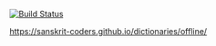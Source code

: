 [![Build Status](https://travis-ci.com/indic-dict/stardict-sinhala.svg?branch=master)](https://travis-ci.com/indic-dict/stardict-sinhala) 

https://sanskrit-coders.github.io/dictionaries/offline/

